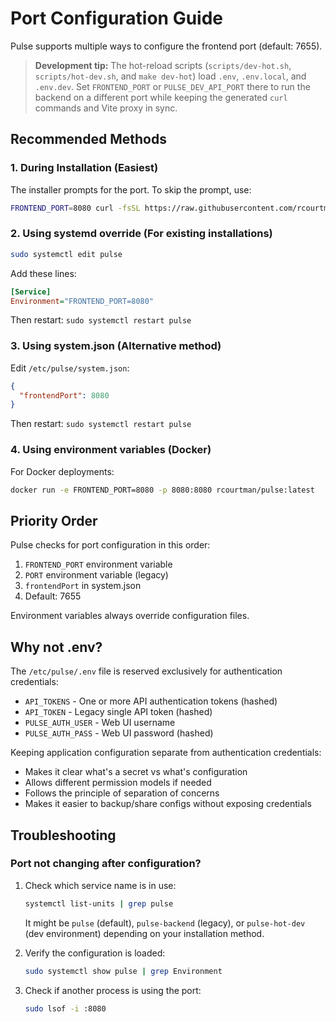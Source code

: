 # Port Configuration Guide

Pulse supports multiple ways to configure the frontend port (default: 7655).

> **Development tip:** The hot-reload scripts (`scripts/dev-hot.sh`, `scripts/hot-dev.sh`, and `make dev-hot`) load `.env`, `.env.local`, and `.env.dev`. Set `FRONTEND_PORT` or `PULSE_DEV_API_PORT` there to run the backend on a different port while keeping the generated `curl` commands and Vite proxy in sync.

## Recommended Methods

### 1. During Installation (Easiest)
The installer prompts for the port. To skip the prompt, use:
```bash
FRONTEND_PORT=8080 curl -fsSL https://raw.githubusercontent.com/rcourtman/Pulse/main/install.sh | bash
```

### 2. Using systemd override (For existing installations)
```bash
sudo systemctl edit pulse
```
Add these lines:
```ini
[Service]
Environment="FRONTEND_PORT=8080"
```
Then restart: `sudo systemctl restart pulse`

### 3. Using system.json (Alternative method)
Edit `/etc/pulse/system.json`:
```json
{
  "frontendPort": 8080
}
```
Then restart: `sudo systemctl restart pulse`

### 4. Using environment variables (Docker)
For Docker deployments:
```bash
docker run -e FRONTEND_PORT=8080 -p 8080:8080 rcourtman/pulse:latest
```

## Priority Order

Pulse checks for port configuration in this order:
1. `FRONTEND_PORT` environment variable
2. `PORT` environment variable (legacy)
3. `frontendPort` in system.json
4. Default: 7655

Environment variables always override configuration files.

## Why not .env?

The `/etc/pulse/.env` file is reserved exclusively for authentication credentials:
- `API_TOKENS` - One or more API authentication tokens (hashed)
- `API_TOKEN` - Legacy single API token (hashed)
- `PULSE_AUTH_USER` - Web UI username
- `PULSE_AUTH_PASS` - Web UI password (hashed)

Keeping application configuration separate from authentication credentials:
- Makes it clear what's a secret vs what's configuration
- Allows different permission models if needed
- Follows the principle of separation of concerns
- Makes it easier to backup/share configs without exposing credentials

## Troubleshooting

### Port not changing after configuration?
1. Check which service name is in use:
   ```bash
   systemctl list-units | grep pulse
   ```
   It might be `pulse` (default), `pulse-backend` (legacy), or `pulse-hot-dev` (dev environment) depending on your installation method.

2. Verify the configuration is loaded:
   ```bash
   sudo systemctl show pulse | grep Environment
   ```

3. Check if another process is using the port:
   ```bash
   sudo lsof -i :8080
   ```
